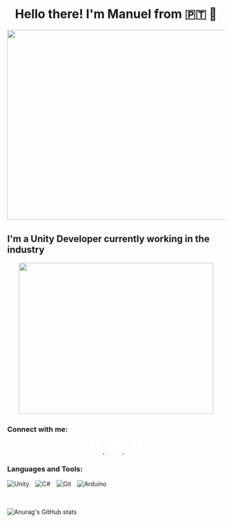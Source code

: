 <h1 align="center">Hello there! I'm Manuel from 🇵🇹 👋</h1>

<div align="center">
    <img src="https://media4.giphy.com/media/v1.Y2lkPTc5MGI3NjExaHhtN2xkb3dkOHJkMGl1eHU4N2U3MHU1NGd1ajZmbnBmaTltdnRsMCZlcD12MV9pbnRlcm5hbF9naWZfYnlfaWQmY3Q9Zw/FcqKy4Kj7XOK0hCW4g/giphy.webp" width="800" height="440">
</div>

## I'm a Unity Developer currently working in the industry


<div align="center">
   <!-- <img src="https://media.giphy.com/media/qgQUggAC3Pfv687qPC/giphy.gif" alt="Girl in a jacket" width="450" height="350"> -->
    <img src="https://i.gifer.com/J06.gif" alt="" width="450" height="350">
</div>

### Connect with me:

<div align="center">
    <a href="https://twitter.com/Manel_GameDev">
        <img src="./img/twitter-dark.svg" alt="Twitter" width="30">
    </a>
    &nbsp;&nbsp;
    <a href="https://www.linkedin.com/in/manuel-jo%C3%A3o-gra%C3%A7a-653aa3226/">
        <img src="./img/linkedin-dark.svg" alt="LinkedIn" width="30">
    </a>
    &nbsp;&nbsp;
    <a href="https://www.instagram.com/manel.gamedev/">
        <img src="./img/instagram-dark.svg" alt="Instagram" width="30">
    </a>
</div>

### Languages and Tools:

<div align="left">
    <img alt="Unity" width="26" src="https://cdn.jsdelivr.net/gh/devicons/devicon/icons/unity/unity-original.svg" style="padding-right:10px;"/>
    <img alt="C#" width="26" src="https://cdn.jsdelivr.net/gh/devicons/devicon/icons/csharp/csharp-original.svg" style="padding-right:10px;" />
    <img alt="Git" width="26" src="https://cdn.jsdelivr.net/gh/devicons/devicon/icons/git/git-original.svg" style="padding-right:10px;" />
    <img alt="Arduino" width="26" src="https://cdn.jsdelivr.net/gh/devicons/devicon/icons/arduino/arduino-original-wordmark.svg" style="padding-right:10px;"/>
</div>

<br>
<br>

![Anurag's GitHub stats](https://github-readme-stats.vercel.app/api?username=manel-graca&show_icons=true&theme=radical)
